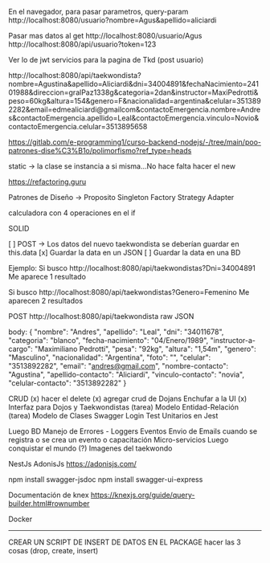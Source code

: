 En el navegador, para pasar parametros, query-param
http://localhost:8080/usuario?nombre=Agus&apellido=aliciardi

Pasar mas datos al get
http://localhost:8080/usuario/Agus
http://localhost:8080/api/usuario?token=123

Ver lo de jwt
servicios para la pagina de Tkd (post usuario)

http://localhost:8080/api/taekwondista?nombre=Agustina&apellido=Aliciardi&dni=34004891&fechaNacimiento=24101988&direccion=gralPaz1338g&categoria=2dan&instructor=MaxiPedrotti&peso=60kg&altura=154&genero=F&nacionalidad=argentina&celular=3513892282&email=edmealiciardi@gmailcom&contactoEmergencia.nombre=Andres&contactoEmergencia.apellido=Leal&contactoEmergencia.vinculo=Novio&contactoEmergencia.celular=3513895658

https://gitlab.com/e-programming1/curso-backend-nodejs/-/tree/main/poo-patrones-dise%C3%B1o/polimorfismo?ref_type=heads

static -> la clase se instancia a si misma...No hace falta hacer el new

https://refactoring.guru

Patrones de Diseño -> Proposito
Singleton
Factory
Strategy
Adapter

calculadora con 4 operaciones en el if

SOLID

[ ] POST -> Los datos del nuevo taekwondista se deberían guardar en this.data
[x] Guardar la data en un JSON
[ ] Guardar la data en una BD

Ejemplo:
Si busco
http://localhost:8080/api/taekwondistas?Dni=34004891
Me aparece 1 resultado

Si busco
http://localhost:8080/api/taekwondistas?Genero=Femenino
Me aparecen 2 resultados

POST
http://localhost:8080/api/taekwondista
raw JSON

body:
{
"nombre": "Andres",
"apellido": "Leal",
"dni": "34011678",
"categoria": "blanco",
"fecha-nacimiento": "04/Enero/1989",
"instructor-a-cargo": "Maximiliano Pedrotti",
"pesa": "92kg",
"altura": "1,54m",
"genero": "Masculino",
"nacionalidad": "Argentina",
"foto": "",
"celular": "3513892282",
"email": "andres@gmail.com",
"nombre-contacto": "Agustina",
"apellido-contacto": "Aliciardi",
"vinculo-contacto": "novia",
"celular-contacto": "3513892282"
}

CRUD
(x) hacer el delete
(x) agregar crud de Dojans
Enchufar a la UI
(x) Interfaz para Dojos y Taekwondistas
(tarea) Modelo Entidad-Relación
(tarea) Modelo de Clases
Swagger
Login
Test Unitarios en Jest

Luego BD
Manejo de Errores - Loggers
Eventos
Envio de Emails cuando se registra o se crea un evento o capacitación
Micro-servicios
Luego conquistar el mundo (?)
Imagenes del taekwondo

NestJs
AdonisJs https://adonisjs.com/

npm install swagger-jsdoc
npm install swagger-ui-express

Documentación de knex https://knexjs.org/guide/query-builder.html#rownumber

Docker

------
CREAR UN SCRIPT DE INSERT DE DATOS
EN EL PACKAGE hacer las 3 cosas (drop, create, insert)